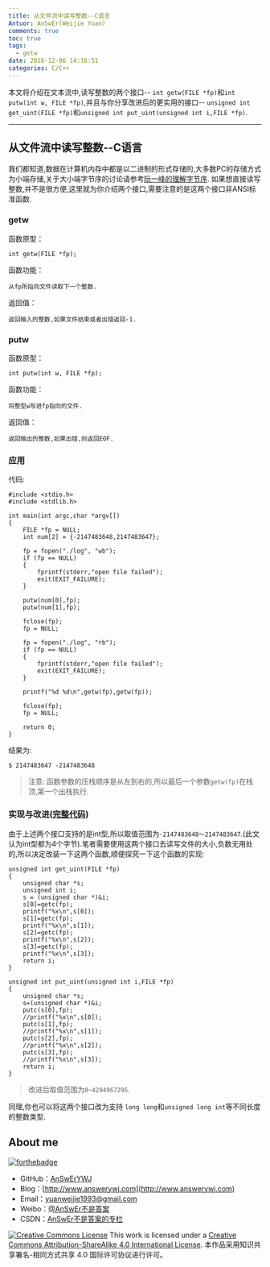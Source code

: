 ```yaml
---
title: 从文件流中读写整数--C语言
Antuor: AnSwEr(Weijie Yuan)
comments: true
toc: true
tags:
  - getw
date: 2016-12-06 14:16:51
categories: C/C++
---
```


本文将介绍在文本流中,读写整数的两个接口-- ``int getw(FILE *fp)``和``int putw(int w, FILE *fp)``,并且与你分享改进后的更实用的接口-- ``unsigned int get_uint(FILE *fp)``和``unsigned int put_uint(unsigned int i,FILE *fp)``.

----------
<!--more-->

## 从文件流中读写整数--C语言
我们都知道,数据在计算机内存中都是以二进制的形式存储的,大多数PC的存储方式为小端存储,关于大小端字节序的讨论请参考[阮一峰的理解字节序](http://www.ruanyifeng.com/blog/2016/11/byte-order.html). 如果想直接读写整数,并不是很方便,这里就为你介绍两个接口,需要注意的是这两个接口非ANSI标准函数.

### getw 
函数原型：
```
int getw(FILE *fp);
```
函数功能：
```
从fp所指向文件读取下一个整数.
```
返回值：
```
返回输入的整数,如果文件结束或者出错返回-1.
```

### putw
函数原型：
```
int putw(int w, FILE *fp);
```
函数功能：
```
将整型w写进fp指向的文件.
```
返回值：
```
返回输出的整数,如果出错,则返回EOF.
```

### 应用
代码:
```
#include <stdio.h>
#include <stdlib.h>

int main(int argc,char *argv[])
{
	FILE *fp = NULL;
    int num[2] = {-2147483648,2147483647};
    
    fp = fopen("./log", "wb");
    if (fp == NULL)
    {
        fprintf(stderr,"open file failed");
        exit(EXIT_FAILURE);
    }

    putw(num[0],fp);
    putw(num[1],fp);

    fclose(fp);
    fp = NULL;
    
    fp = fopen("./log", "rb");
    if (fp == NULL)
    {
        fprintf(stderr,"open file failed");
        exit(EXIT_FAILURE);
    }

    printf("%d %d\n",getw(fp),getw(fp));

    fclose(fp);
	fp = NULL;
	
    return 0;
}
```
结果为:
```
$ 2147483647 -2147483648
```
> 注意: 函数参数的压栈顺序是从左到右的,所以最后一个参数``getw(fp)``在栈顶,第一个出栈执行.

### 实现与改进([完整代码](https://github.com/AnSwErYWJ/DogFood/blob/master/C/file/io2stream.c))
由于上述两个接口支持的是int型,所以取值范围为``-2147483648～2147483647``.(此文认为int型都为4个字节).笔者需要使用这两个接口去读写文件的大小,负数无用处的,所以决定改装一下这两个函数,顺便探究一下这个函数的实现:
```
unsigned int get_uint(FILE *fp)
{
    unsigned char *s;
    unsigned int i;
    s = (unsigned char *)&i;
    s[0]=getc(fp);
    printf("%x\n",s[0]);
    s[1]=getc(fp);
    printf("%x\n",s[1]);
    s[2]=getc(fp);
    printf("%x\n",s[2]);
    s[3]=getc(fp);
    printf("%x\n",s[3]);
    return i;
}
```

```
unsigned int put_uint(unsigned int i,FILE *fp)
{
    unsigned char *s;
    s=(unsigned char *)&i;
    putc(s[0],fp);
    //printf("%x\n",s[0]);
    putc(s[1],fp);
    //printf("%x\n",s[1]);
    putc(s[2],fp);
    //printf("%x\n",s[2]);
    putc(s[3],fp);
    //printf("%x\n",s[3]);
    return i;
}
```

>改进后取值范围为``0~4294967295``.

同理,你也可以将这两个接口改为支持 ``long long``和``unsigned long int``等不同长度的整数类型.

## About me
[![forthebadge](http://forthebadge.com/images/badges/ages-20-30.svg)](http://forthebadge.com)
- GitHub：[AnSwErYWJ](https://github.com/AnSwErYWJ)
- Blog：[http://www.answerywj.com](http://www.answerywj.com)
- Email：[yuanweijie1993@gmail.com](https://mail.google.com)
- Weibo：[@AnSwEr不是答案](http://weibo.com/1783591593)
- CSDN：[AnSwEr不是答案的专栏](http://blog.csdn.net/u011192270)

<a rel="license" href="http://creativecommons.org/licenses/by-sa/4.0/"><img alt="Creative Commons License" style="border-width:0" src="https://i.creativecommons.org/l/by-sa/4.0/88x31.png" /></a> This work is licensed under a <a rel="license" href="http://creativecommons.org/licenses/by-sa/4.0/">Creative Commons Attribution-ShareAlike 4.0 International License</a>.
本作品采用知识共享署名-相同方式共享 4.0 国际许可协议进行许可。

